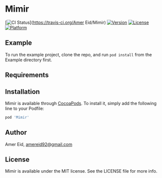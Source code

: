# Mimir

[![CI Status](https://img.shields.io/travis/amereid/Mimir.svg?style=flat)](https://travis-ci.org/Amer Eid/Mimir)
[![Version](https://img.shields.io/cocoapods/v/Mimir.svg?style=flat)](https://cocoapods.org/pods/Mimir)
[![License](https://img.shields.io/cocoapods/l/Mimir.svg?style=flat)](https://cocoapods.org/pods/Mimir)
[![Platform](https://img.shields.io/cocoapods/p/Mimir.svg?style=flat)](https://cocoapods.org/pods/Mimir)

## Example

To run the example project, clone the repo, and run `pod install` from the Example directory first.

## Requirements

## Installation

Mimir is available through [CocoaPods](https://cocoapods.org). To install
it, simply add the following line to your Podfile:

```ruby
pod 'Mimir'
```

## Author

Amer Eid, amereid92@gmail.com

## License

Mimir is available under the MIT license. See the LICENSE file for more info.
